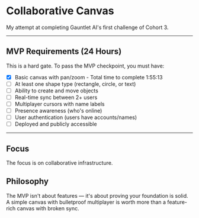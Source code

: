 # Collaborative Canvas

My attempt at completing Gauntlet AI's first challenge of Cohort 3.

---

## MVP Requirements (24 Hours)

This is a hard gate. To pass the MVP checkpoint, you must have:

- [x] Basic canvas with pan/zoom - Total time to complete 1:55:13
- [ ] At least one shape type (rectangle, circle, or text)
- [ ] Ability to create and move objects
- [ ] Real-time sync between 2+ users
- [ ] Multiplayer cursors with name labels
- [ ] Presence awareness (who's online)
- [ ] User authentication (users have accounts/names)
- [ ] Deployed and publicly accessible

---

## Focus

The focus is on collaborative infrastructure.

## Philosophy

The MVP isn't about features — it's about proving your foundation is solid. A simple canvas with bulletproof multiplayer is worth more than a feature-rich canvas with broken sync.